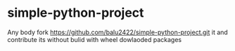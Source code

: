 # simple-python-project
Any body fork https://github.com/balu2422/simple-python-project.git it and contribute 
its without bulid with wheel dowlaoded packages


